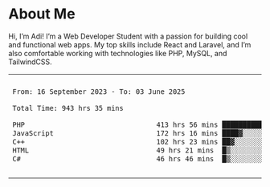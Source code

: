 <table border="0">
 <h1>About Me</h1>
 <p> Hi, I’m Adi! I’m a Web Developer Student with a passion for building cool and functional web apps. My top skills include React and Laravel, and I’m also comfortable working with technologies like PHP, MySQL, and TailwindCSS.


 <tr>
  <td>
  
 
 <!--START_SECTION:waka-->

```txt
From: 16 September 2023 - To: 03 June 2025

Total Time: 943 hrs 35 mins

PHP                                413 hrs 56 mins ███████████░░░░░░░░░░░░░░   43.38 %
JavaScript                         172 hrs 16 mins ████▓░░░░░░░░░░░░░░░░░░░░   18.05 %
C++                                102 hrs 23 mins ██▓░░░░░░░░░░░░░░░░░░░░░░   10.73 %
HTML                               49 hrs 21 mins  █▒░░░░░░░░░░░░░░░░░░░░░░░   05.17 %
C#                                 46 hrs 46 mins  █▒░░░░░░░░░░░░░░░░░░░░░░░   04.90 %
```

<!--END_SECTION:waka-->
  </td>
    <td>
   <div align="start">
        <a href="https://open.spotify.com/user/dxso20he52f5d4ti73duavf95">
        <img width="200px" src="https://spotify-github-profile.kittinanx.com/api/view.svg?uid=dxso20he52f5d4ti73duavf95&cover_image=true&theme=default&show_offline=false&background_color=121212&interchange=false" alt="Spotify Now Playing">
    </a>
</div> 

  </td>
 </tr>

</table>





